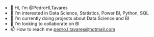 - 👋 Hi, I’m @PedroHLTavares
- 👀 I’m interested in Data Science, Statistics, Power BI, Python, SQL
- 🌱 I’m currently doing projects about Data Science and BI
- 💞️ I’m looking to collaborate on BI
- 📫 How to reach me pedro.l.tavares@hotmail.com

<!---
PedroHLTavares/PedroHLTavares is a ✨ special ✨ repository because its `README.md` (this file) appears on your GitHub profile.
You can click the Preview link to take a look at your changes.
--->
